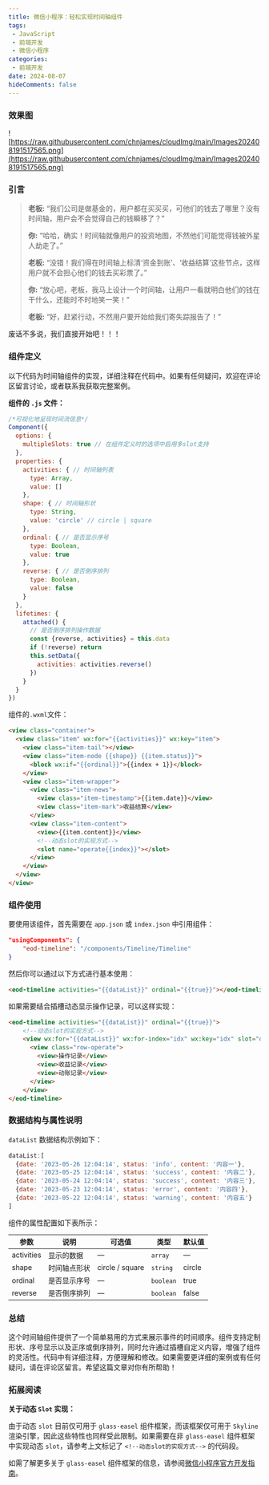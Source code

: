 ```yaml
---
title: 微信小程序：轻松实现时间轴组件
tags:
 - JavaScript
 - 前端开发
 - 微信小程序
categories:
 - 前端开发
date: 2024-08-07
hideComments: false
---
```

### 效果图

![https://raw.githubusercontent.com/chnjames/cloudImg/main/Images202408191517565.png](https://raw.githubusercontent.com/chnjames/cloudImg/main/Images202408191517565.png)

### 引言

> **老板:** “我们公司是做基金的，用户都在买买买，可他们的钱去了哪里？没有时间轴，用户会不会觉得自己的钱瞬移了？”
>
> **你:** “哈哈，确实！时间轴就像用户的投资地图，不然他们可能觉得钱被外星人劫走了。”
>
> **老板:** “没错！我们得在时间轴上标清‘资金到账’、‘收益结算’这些节点，这样用户就不会担心他们的钱去买彩票了。”
>
> **你:** “放心吧，老板，我马上设计一个时间轴，让用户一看就明白他们的钱在干什么，还能时不时地笑一笑！”
>
> **老板:** “好，赶紧行动，不然用户要开始给我们寄失踪报告了！”

废话不多说，我们直接开始吧！！！

### 组件定义

以下代码为时间轴组件的实现，详细注释在代码中。如果有任何疑问，欢迎在评论区留言讨论，或者联系我获取完整案例。

**组件的 `.js` 文件：**

```javascript
/*可视化地呈现时间流信息*/
Component({
  options: {
    multipleSlots: true // 在组件定义时的选项中启用多slot支持
  },
  properties: {
    activities: { // 时间轴列表
      type: Array,
      value: []
    },
    shape: { // 时间轴形状
      type: String,
      value: 'circle' // circle | square
    },
    ordinal: { // 是否显示序号
      type: Boolean,
      value: true
    },
    reverse: { // 是否倒序排列
      type: Boolean,
      value: false
    }
  },
  lifetimes: {
    attached() {
      // 是否倒序排列操作数据
      const {reverse, activities} = this.data
      if (!reverse) return
      this.setData({
        activities: activities.reverse()
      })
    }
  }
})
```

组件的`.wxml`文件：

```html
<view class="container">
  <view class="item" wx:for="{{activities}}" wx:key="item">
    <view class="item-tail"></view>
    <view class="item-node {{shape}} {{item.status}}">
      <block wx:if="{{ordinal}}">{{index + 1}}</block>
    </view>
    <view class="item-wrapper">
      <view class="item-news">
        <view class="item-timestamp">{{item.date}}</view>
        <view class="item-mark">收益结算</view>
      </view>
      <view class="item-content">
        <view>{{item.content}}</view>
        <!--动态slot的实现方式-->
        <slot name="operate{{index}}"></slot>
      </view>
    </view>
  </view>
</view>
```



### 组件使用

要使用该组件，首先需要在 `app.json` 或 `index.json` 中引用组件：

```json
"usingComponents": {
	"eod-timeline": "/components/Timeline/Timeline"
}
```

然后你可以通过以下方式进行基本使用：

```html
<eod-timeline activities="{{dataList}}" ordinal="{{true}}"></eod-timeline>
```

如果需要结合插槽动态显示操作记录，可以这样实现：

```html
<eod-timeline activities="{{dataList}}" ordinal="{{true}}">
    <!--动态slot的实现方式-->
    <view wx:for="{{dataList}}" wx:for-index="idx" wx:key="idx" slot="operate{{idx}}">
      <view class="row-operate">
        <view>操作记录</view>
        <view>收益记录</view>
        <view>动账记录</view>
      </view>
    </view>
</eod-timeline>
```

### 数据结构与属性说明

`dataList` 数据结构示例如下：

```javascript
dataList:[
  {date: '2023-05-26 12:04:14', status: 'info', content: '内容一'},
  {date: '2023-05-25 12:04:14', status: 'success', content: '内容二'},
  {date: '2023-05-24 12:04:14', status: 'success', content: '内容三'},
  {date: '2023-05-23 12:04:14', status: 'error', content: '内容四'},
  {date: '2023-05-22 12:04:14', status: 'warning', content: '内容五'}
]
```

组件的属性配置如下表所示：

| 参数       | 说明         | 可选值          | 类型      | 默认值 |
| ---------- | ------------ | --------------- | --------- | ------ |
| activities | 显示的数据   | —               | `array`   | —      |
| shape      | 时间轴点形状 | circle / square | `string`  | circle |
| ordinal    | 是否显示序号 | —               | `boolean` | true   |
| reverse    | 是否倒序排列 | —               | `boolean` | false  |

### 总结

这个时间轴组件提供了一个简单易用的方式来展示事件的时间顺序。组件支持定制形状、序号显示以及正序或倒序排列，同时允许通过插槽自定义内容，增强了组件的灵活性。代码中有详细注释，方便理解和修改。如果需要更详细的案例或有任何疑问，请在评论区留言。希望这篇文章对你有所帮助！

### 拓展阅读

**关于动态 `Slot` 实现：**

由于动态 `slot` 目前仅可用于 `glass-easel` 组件框架，而该框架仅可用于 `Skyline` 渲染引擎，因此这些特性也同样受此限制。如果需要在非 `glass-easel` 组件框架中实现动态 `slot`，请参考上文标记了 `<!--动态slot的实现方式-->` 的代码段。

如需了解更多关于 `glass-easel` 组件框架的信息，请参阅[微信小程序官方开发指南](https://developers.weixin.qq.com/miniprogram/dev/framework/custom-component/glass-easel/dynamic-slots.html)。

